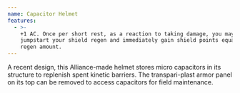 ```yaml
---
name: Capacitor Helmet
features:
  - >-
    +1 AC. Once per short rest, as a reaction to taking damage, you may
    jumpstart your shield regen and immediately gain shield points equal to your
    regen amount.
---
```

A recent design, this Alliance-made helmet stores micro capacitors in its structure to replenish 
spent kinetic barriers. The transpari-plast armor panel on its top can be removed to access 
capacitors for field maintenance.